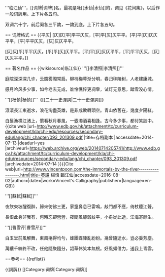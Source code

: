 '''临江仙'''，[[词牌|词牌]]名。最初是咏[[水仙|水仙]]的，调见《花间集》，以后作一般词牌用。上下片各五句。

双调六十字，前后阕各三平韵，一韵到底。上下片各五句。

== 词牌格式 ==
{{平仄|
[仄]仄[平]平平仄仄，[平]平[仄]仄平平。[平]平[仄]仄仄平平，[平]平平仄仄，[仄]仄仄平平。

[仄]仄[平]平平仄仄，[平]平[仄]仄平平。[平]平[仄]仄仄平平，[平]平平仄仄，[仄]仄仄平平。}}

== 著名作品 ==
{{wikisource|临江仙}}
'''[[李清照|李清照]]'''

庭院深深深几许，云窗雾阁常扃，柳梢梅萼渐分明，春归秣陵树，人老建康城。

感月吟风多少事，如今老去无成，谁怜憔悴更凋零，试灯无意思，踏雪没心情。

'''[[杨慎|杨慎]]'''《[[二十一史彈詞|二十一史彈詞]]》

滾滾長江東逝水，浪花淘盡英雄，是非成敗轉頭空。青山依舊在，幾度夕陽紅。

白髮漁樵江渚上，慣看秋月春風，一壺濁酒喜相逢。古今多少事，都付笑談中。<ref>{{cite web |url=http://www.edb.gov.hk/attachment/tc/curriculum-development/kla/chi-edu/resources/secondary-edu/lang/chi_chapter/093_201309.pdf |title=存档副本 |accessdate=2014-07-13 |deadurl=yes |archiveurl=https://web.archive.org/web/20140714205741/http://www.edb.gov.hk/attachment/tc/curriculum-development/kla/chi-edu/resources/secondary-edu/lang/chi_chapter/093_201309.pdf |archivedate=2014-07-14 }}</ref><ref>{{Cite web|url=http://www.vincentpoon.com/the-immortals-by-the-river-----------------.html|title=英譯 楊慎 臨江仙|accessdate=2016-08-02|author=|date=|work=Vincent's Calligraphy|publisher=|language=en-GB}}</ref>

'''[[蘇軾|蘇軾]]'''

夜飲東坡醒復醉，歸來彷彿三更，家童鼻息已雷鳴，敲門都不應，倚杖聽江聲。

長恨此身非我有，何時忘卻營營，夜闌風靜縠紋平，小舟從此逝，江海寄餘生。

'''[[曹雪芹|曹雪芹]]'''

白玉堂前風解舞，東風捲得均勻，蜂團蝶陣亂紛紛。幾曾隨逝水，豈必委芳塵。

萬縷千絲終不改，任他隨聚隨分，韶華休笑本無根。好風頻借力，送我上青雲。

==參考==
{{reflist}}

{{詞牌}}
[[Category:词牌|Category:词牌]]